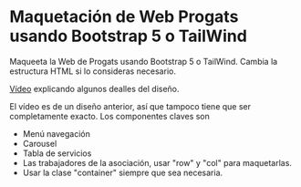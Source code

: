 # Maquetación de Web Progats usando Bootstrap 5 o TailWind

Maqueeta la Web de Progats usando Bootstrap 5 o TailWind.
Cambia la estructura HTML si lo consideras necesario.

[Vídeo](https://oscarm.tinytake.com/tt/NDkwNjE5MV8xNTQ2NjU2MA) explicando algunos dealles del diseño.

El vídeo es de un diseño anterior, así que tampoco tiene que ser completamente exacto. Los componentes claves son

- Menú navegación
- Carousel
- Tabla de servicios
- Las trabajadores de la asociación, usar "row" y "col" para maquetarlas.
- Usar la clase "container" siempre que sea necesaria.
